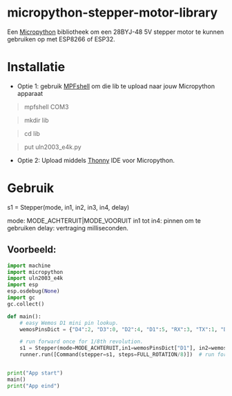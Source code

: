 # micropython-stepper-motor-library
Een <a href="http://micropython.readthedocs.io/" target="_blank">Micropython</a> bibliotheek om een 28BYJ-48 5V stepper motor te kunnen gebruiken op met ESP8266 of ESP32.

# Installatie
 - Optie 1: gebruik <a href="https://pypi.org/project/mpfshell/">MPFshell</a> om die lib te upload naar jouw Micropython apparaat
 > mpfshell COM3

 > mkdir lib

 > cd lib

 > put uln2003_e4k.py

- Optie 2: Upload middels <a href="https://thonny.org/">Thonny</a> IDE voor Micropython.

# Gebruik
 s1 = Stepper(mode, in1, in2, in3, in4, delay)

mode: MODE_ACHTERUIT|MODE_VOORUIT
in1 tot in4:    pinnen om te gebruiken
delay:          vertraging milliseconden.

## Voorbeeld:
```python
import machine
import micropython
import uln2003_e4k
import esp
esp.osdebug(None)
import gc
gc.collect()

def main():
    # easy Wemos D1 mini pin lookup.
    wemosPinsDict = {"D4":2, "D3":0, "D2":4, "D1":5, "RX":3, "TX":1, "D8":15, "D7":13, "D6":12, "D5":14, "D0":16}

    # run forward once for 1/8th revolution.
    s1 = Stepper(mode=MODE_ACHTERUIT,in1=wemosPinsDict["D1"], in2=wemosPinsDict["D2"], in3=wemosPinsDict["D3"], in4=wemosPinsDict["D4"], delay=0.01)
    runner.run([Command(stepper=s1, steps=FULL_ROTATION/8)])  # run forward


print("App start")
main()
print("App eind")

```
